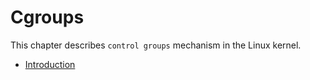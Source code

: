 # Cgroups

This chapter describes `control groups` mechanism in the Linux kernel.

* [Introduction](linux-cgroups-1.md)
